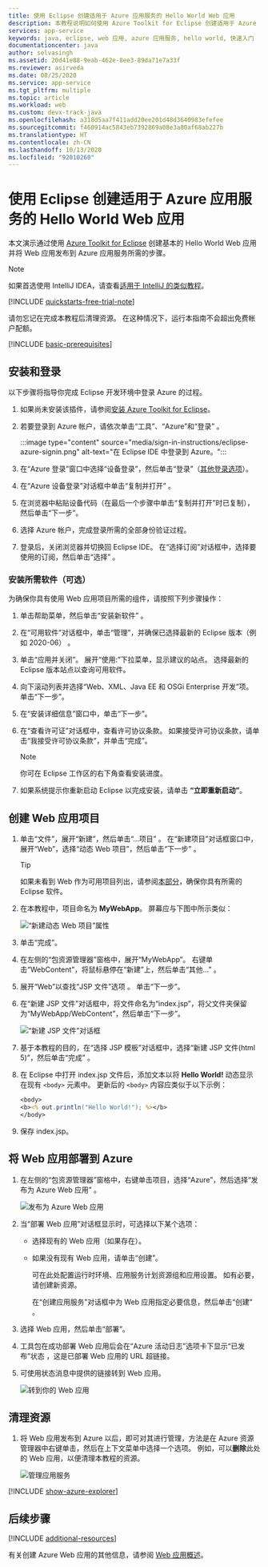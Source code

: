 ```yaml
---
title: 使用 Eclipse 创建适用于 Azure 应用服务的 Hello World Web 应用
description: 本教程说明如何使用 Azure Toolkit for Eclipse 创建适用于 Azure 的 Hello World Web 应用。
services: app-service
keywords: java, eclipse, web 应用, azure 应用服务, hello world, 快速入门
documentationcenter: java
author: selvasingh
ms.assetid: 20d41e88-9eab-462e-8ee3-89da71e7a33f
ms.reviewer: asirveda
ms.date: 08/25/2020
ms.service: app-service
ms.tgt_pltfrm: multiple
ms.topic: article
ms.workload: web
ms.custom: devx-track-java
ms.openlocfilehash: a318d5aa7f411add20ee201d48d3640983efefee
ms.sourcegitcommit: f460914ac5843eb7392869a08e3a80af68ab227b
ms.translationtype: HT
ms.contentlocale: zh-CN
ms.lasthandoff: 10/13/2020
ms.locfileid: "92010260"
---
```

# <a name="create-a-hello-world-web-app-for-azure-app-service-using-eclipse"></a>使用 Eclipse 创建适用于 Azure 应用服务的 Hello World Web 应用

本文演示通过使用 [Azure Toolkit for Eclipse](https://marketplace.eclipse.org/content/azure-toolkit-eclipse) 创建基本的 Hello World Web 应用并将 Web 应用发布到 Azure 应用服务所需的步骤。

> [!NOTE]
>
> 如果首选使用 IntelliJ IDEA，请查看[适用于 IntelliJ 的类似教程][intellij-hello-world]。
>
>[!INCLUDE [quickstarts-free-trial-note](includes/quickstarts-free-trial-note.md)]
>
> 请勿忘记在完成本教程后清理资源。 在这种情况下，运行本指南不会超出免费帐户配额。
>

[!INCLUDE [basic-prerequisites](includes/basic-prerequisites.md)]

## <a name="installation-and-sign-in"></a>安装和登录

以下步骤将指导你完成 Eclipse 开发环境中登录 Azure 的过程。

1. 如果尚未安装该插件，请参阅[安装 Azure Toolkit for Eclipse](installation.md)。

1. 若要登录到 Azure 帐户，请依次单击“工具”、“Azure”和“登录”  。

   :::image type="content" source="media/sign-in-instructions/eclipse-azure-signin.png" alt-text="在 Eclipse IDE 中登录到 Azure。":::

1. 在“Azure 登录”窗口中选择“设备登录”，然后单击“登录”（[其他登录选项](sign-in-instructions.md)）。  

1. 在“Azure 设备登录”对话框中单击“复制并打开” 。

1. 在浏览器中粘贴设备代码（在最后一个步骤中单击“复制并打开”时已复制），然后单击“下一步”。 

1. 选择 Azure 帐户，完成登录所需的全部身份验证过程。

1. 登录后，关闭浏览器并切换回 Eclipse IDE。 在“选择订阅”对话框中，选择要使用的订阅，然后单击“选择” 。

### <a name="install-required-software-optional"></a>安装所需软件（可选）

为确保你具有使用 Web 应用项目所需的组件，请按照下列步骤操作：

1. 单击帮助菜单，然后单击“安装新软件” 。

1. 在“可用软件”对话框中，单击“管理”，并确保已选择最新的 Eclipse 版本（例如 2020-06） 。

1. 单击“应用并关闭”。 展开“使用:”下拉菜单，显示建议的站点。 选择最新的 Eclipse 版本站点以查询可用软件。

1. 向下滚动列表并选择“Web、XML、Java EE 和 OSGi Enterprise 开发”项。 单击“下一步”。

1. 在“安装详细信息”窗口中，单击“下一步”。

1. 在“查看许可证”对话框中，查看许可协议条款。 如果接受许可协议条款，请单击“我接受许可协议条款”，并单击“完成”。  

   > [!NOTE]
   > 你可在 Eclipse 工作区的右下角查看安装进度。

1. 如果系统提示你重新启动 Eclipse 以完成安装，请单击 **“立即重新启动”**。

## <a name="creating-a-web-app-project"></a>创建 Web 应用项目

1. 单击“文件”，展开“新建”，然后单击“…项目”  。 在“新建项目”对话框窗口中，展开“Web”，选择“动态 Web 项目”，然后单击“下一步”  。

   > [!TIP]
   > 如果未看到 Web 作为可用项目列出，请参阅[本部分](#install-required-software-optional)，确保你具有所需的 Eclipse 软件。

1. 在本教程中，项目命名为 **MyWebApp**。 屏幕应与下图中所示类似：
   
   ![“新建动态 Web 项目”属性][dynamic-web-project-properties]

1. 单击“完成”。

1. 在左侧的“包资源管理器”窗格中，展开“MyWebApp”。 右键单击“WebContent”，将鼠标悬停在“新建”上，然后单击“其他…”  。

1. 展开“Web”以查找“JSP 文件”选项 。 单击“下一步”。

1. 在“新建 JSP 文件”对话框中，将文件命名为“index.jsp”，将父文件夹保留为“MyWebApp/WebContent”，然后单击“下一步”。   

   ![“新建 JSP 文件”对话框][new-jsp-file-dialog]

1. 基于本教程的目的，在“选择 JSP 模板”对话框中，选择“新建 JSP 文件(html 5)”，然后单击“完成”  。

1. 在 Eclipse 中打开 index.jsp 文件后，添加文本以将 **Hello World!** 动态显示 在现有 `<body>` 元素中。 更新后的 `<body>` 内容应类似于以下示例：
   
   ```jsp
   <body>
   <b><% out.println("Hello World!"); %></b>
   </body>
   ```
1. 保存 index.jsp。

## <a name="deploying-the-web-app-to-azure"></a>将 Web 应用部署到 Azure

1. 在左侧的“包资源管理器”窗格中，右键单击项目，选择“Azure”，然后选择“发布为 Azure Web 应用” 。
   
   ![发布为 Azure Web 应用][publish-as-azure-web-app]

1. 当“部署 Web 应用”对话框显示时，可选择以下某个选项：

   * 选择现有的 Web 应用（如果存在）。

   * 如果没有现有 Web 应用，请单击“创建”。

      可在此处配置运行时环境、应用服务计划资源组和应用设置。 如有必要，请创建新资源。

      在“创建应用服务”对话框中为 Web 应用指定必要信息，然后单击“创建” 。

1. 选择 Web 应用，然后单击“部署”。

1. 工具包在成功部署 Web 应用后会在“Azure 活动日志”选项卡下显示“已发布”状态 ，这是已部署 Web 应用的 URL 超链接。

1. 可使用状态消息中提供的链接转到 Web 应用。

   ![转到你的 Web 应用][browse-web-app]

## <a name="cleaning-up-resources"></a>清理资源

1. 将 Web 应用发布到 Azure 以后，即可对其进行管理，方法是在 Azure 资源管理器中右键单击，然后在上下文菜单中选择一个选项。 例如，可以**删除**此处的 Web 应用，以便清理本教程的资源。

   ![管理应用服务][manage-app-service]

[!INCLUDE [show-azure-explorer](includes/show-azure-explorer.md)]

## <a name="next-steps"></a>后续步骤

[!INCLUDE [additional-resources](includes/additional-resources.md)]

有关创建 Azure Web 应用的其他信息，请参阅 [Web 应用概述]。

<!-- URL List -->

[Azure Toolkit for Eclipse]: /azure/developer/java/tookit-for-eclipse
[Azure Toolkit for IntelliJ]: ../toolkit-for-intellij
[intellij-hello-world]: ../toolkit-for-intellij/create-hello-world-web-app.md
[Web 应用概述]: /azure/app-service/app-service-web-overview
[Apache Tomcat]: http://tomcat.apache.org/
[Jetty]: http://www.eclipse.org/jetty/

<!-- IMG List -->

[browse-web-app]: media/create-hello-world-web-app/browse-web-app.png
[dynamic-web-project-properties]: media/create-hello-world-web-app/dynamic-web-project-properties.png
[new-jsp-file-dialog]: media/create-hello-world-web-app/new-jsp-file-dialog.png
[publish-as-azure-web-app]: media/create-hello-world-web-app/publish-as-azure-web-app.png
[publish-status]: media/create-hello-world-web-app/publish-status.png
[manage-app-service]: media/create-hello-world-web-app/manage-app-service.png

